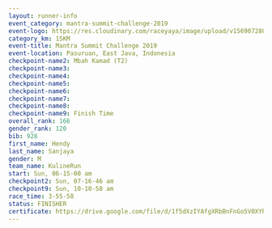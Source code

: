 ```yaml
---
layout: runner-info 
event_category: mantra-summit-challenge-2019 
event-logo: https://res.cloudinary.com/raceyaya/image/upload/v1569072809/logo/mantra-image_segrbx.jpg
category_km: 15KM 
event-title: Mantra Summit Challenge 2019 
event-location: Pasuruan, East Java, Indonesia 
checkpoint-name2: Mbah Kamad (T2) 
checkpoint-name3: 
checkpoint-name4: 
checkpoint-name5: 
checkpoint-name6: 
checkpoint-name7: 
checkpoint-name8: 
checkpoint-name9: Finish Time
overall_rank: 166
gender_rank: 120
bib: 928
first_name: Hendy
last_name: Sanjaya
gender: M
team_name: KulineRun
start: Sun, 06-15-00 am
checkpoint2: Sun, 07-16-46 am
checkpoint9: Sun, 10-10-58 am
race_time: 3-55-58
status: FINISHER
certificate: https://drive.google.com/file/d/1f5dXzIYAfgXRbBnFnGo5V0XYhsOeJ9pb/view?usp=sharing
---
```

